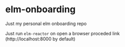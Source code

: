 # elm-onboarding
Just my personal elm onboarding repo

Just run `elm-reactor` on open a browser proceded link (http://localhost:8000 by default)
